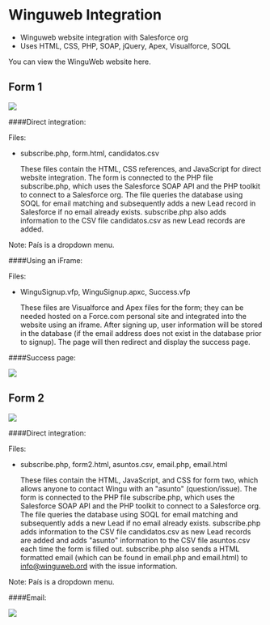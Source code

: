 # Winguweb Integration

* Winguweb website integration with Salesforce org
* Uses HTML, CSS, PHP, SOAP, jQuery, Apex, Visualforce, SOQL

You can view the WinguWeb website here.

Form 1
---
<img src="https://raw.github.com/elizabethtian/winguweb-integration/master/img/form1.png"/>

####Direct integration:

Files:
* subscribe.php, form.html, candidatos.csv

   These files contain the HTML, CSS references, and JavaScript for direct website integration. The form is connected to the PHP file subscribe.php, which uses the Salesforce SOAP API and the PHP toolkit to connect to a Salesforce org. The file queries the database using SOQL for email matching and subsequently adds a new Lead record in Salesforce if no email already exists.
   subscribe.php also adds information to the CSV file candidatos.csv as new Lead records are added.

Note: País is a dropdown menu.

####Using an iFrame:

Files:
* WinguSignup.vfp, WinguSignup.apxc, Success.vfp

   These files are Visualforce and Apex files for the form; they can be needed hosted on a Force.com personal site and integrated into the website using an iframe. After signing up, user information will be stored in the database (if the email address does not exist in the database prior to signup). The page will then redirect and display the success page.

####Success page:

<img src="https://raw.github.com/elizabethtian/winguweb-integration/master/img/form1success.png"/>

Form 2
---
<img src="https://raw.github.com/elizabethtian/winguweb-integration/master/img/form2.png"/>

####Direct integration:

Files:
* subscribe.php, form2.html, asuntos.csv, email.php, email.html

   These files contain the HTML, JavaScript, and CSS for form two, which allows anyone to contact Wingu with an "asunto" (question/issue). The form is connected to the PHP file subscribe.php,  which uses the Salesforce SOAP API and the PHP toolkit to connect to a Salesforce org. The file queries the database using SOQL for email matching and subsequently adds a new Lead if no email already exists.
   subscribe.php adds information to the CSV file candidatos.csv as new Lead records are added and adds "asunto" information to the CSV file asuntos.csv each time the form is filled out.
   subscribe.php also sends a HTML formatted email (which can be found in email.php and email.html) to info@winguweb.ord with the issue information. 

Note: País is a dropdown menu.

####Email: 

<img src="https://raw.github.com/elizabethtian/winguweb-integration/master/img/email.png"/>


